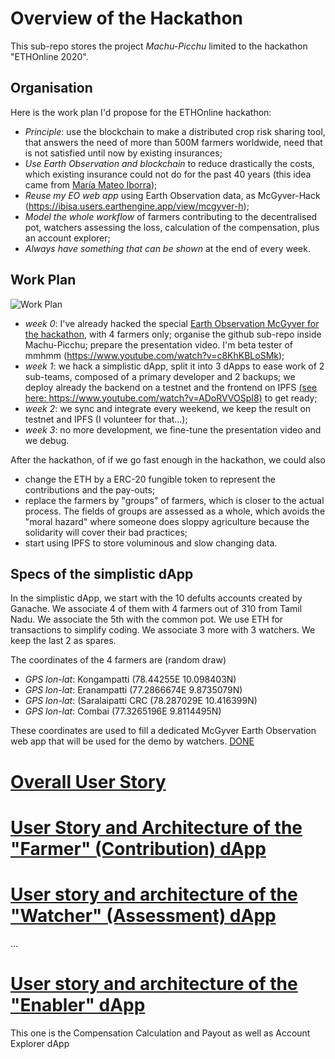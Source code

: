 # Overview of the Hackathon
This sub-repo stores the project _Machu-Picchu_ limited to the hackathon "ETHOnline 2020".
## Organisation
Here is the work plan I'd propose for the ETHOnline hackathon:
* _Principle_: use the blockchain to make a distributed crop risk sharing tool, that answers the need of more than 500M farmers worldwide, need that is not satisfied until now by existing insurances;
* _Use Earth Observation and blockchain_ to reduce drastically the costs, which existing insurance could not do for the past 40 years (this idea came from [María Mateo Iborra](https://www.linkedin.com/in/mariamateoiborra/));
* _Reuse my EO web app_ using Earth Observation data, as McGyver-Hack (https://ibisa.users.earthengine.app/view/mcgyver-h);
* _Model the whole workflow_ of farmers contributing to the decentralised pot, watchers assessing the loss, calculation of the compensation, plus an account explorer;
* _Always have something that can be shown_ at the end of every week.

## Work Plan
![Work Plan](https://github.com/Machu-Pichu/Top-Level/blob/master/Bootcamp/ETHOnline/20200922%20Hackathon-workplan.png)
* _week 0_: I've already hacked the special [Earth Observation McGyver for the hackathon](https://ibisa.users.earthengine.app/view/mcgyver-h), with 4 farmers only; organise the github sub-repo inside Machu-Picchu; prepare the presentation video. I'm beta tester of mmhmm (https://www.youtube.com/watch?v=c8KhKBLoSMk);
* _week 1_: we hack a simplistic dApp, split it into 3 dApps to ease work of 2 sub-teams, composed of a  primary developer and 2 backups; we deploy already the backend on a testnet and the frontend on IPFS [(see here: https://www.youtube.com/watch?v=ADoRVVOSpI8)](https://www.youtube.com/watch?v=ADoRVVOSpI8) to get ready;
* _week 2_: we sync and integrate every weekend, we keep the result on testnet and IPFS (I volunteer for that...);
* _week 3_: no more development, we fine-tune the presentation video and we debug.

After the hackathon, of if we go fast enough in the hackathon, we could also
* change the ETH by a ERC-20 fungible token to represent the contributions and the pay-outs;
* replace the farmers by "groups" of farmers, which is closer to the actual process. The fields of groups are assessed as a whole, which avoids the "moral hazard" where someone does sloppy agriculture because the solidarity will cover their bad practices;
* start using IPFS to store voluminous and slow changing data.

## Specs of the simplistic dApp
In the simplistic dApp, we start with the 10 defults accounts created by Ganache. We associate 4 of them with 4 farmers out of 310 from Tamil Nadu. We associate the 5th with the common pot. We use ETH for transactions to simplify coding. We associate 3 more with 3 watchers. We keep the last 2 as spares.

The coordinates of the 4 farmers are  (random draw)
* _GPS lon-lat_: Kongampatti (78.44255E  10.098403N)
* _GPS lon-lat_: Eranampatti (77.2866674E 9.8735079N)
* _GPS lon-lat_: (Saralaipatti CRC (78.287029E  10.416399N)
* _GPS lon-lat_: Combai (77.3265196E  9.8114495N)

These coordinates are used to fill a dedicated McGyver Earth Observation web app that will be used for the demo by watchers. [DONE](https://ibisa.users.earthengine.app/view/mcgyver-h)

# [Overall User Story](https://github.com/Machu-Pichu/Top-Level/blob/master/Bootcamp/ETHOnline/README-2.md)


# [User Story and Architecture of the "Farmer" (Contribution) dApp](https://github.com/Machu-Pichu/Top-Level/blob/master/Bootcamp/ETHOnline/Farmer/README.md)


# [User story and architecture of the "Watcher" (Assessment) dApp](https://github.com/Machu-Pichu/Top-Level/blob/master/Bootcamp/ETHOnline/Watcher/README.md)
...

# [User story and architecture of the "Enabler" dApp](https://github.com/Machu-Pichu/Top-Level/tree/master/Bootcamp/ETHOnline/Enabler)
This one is the Compensation Calculation and Payout as well as Account Explorer dApp
